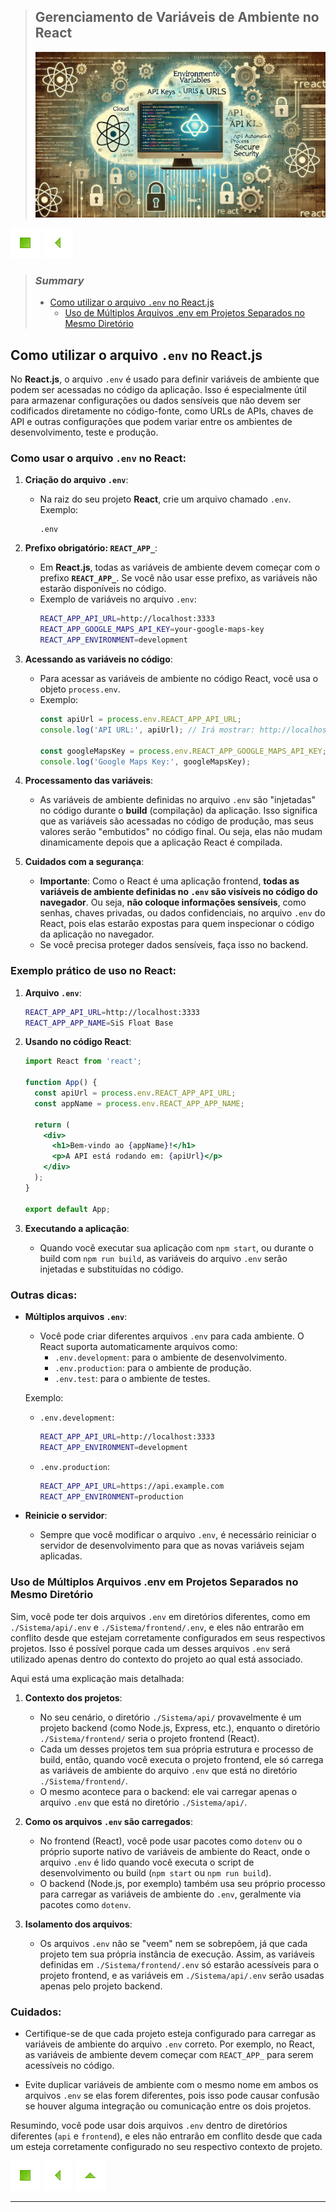> ## Gerenciamento de Variáveis de Ambiente no React
>
> ![Descrição da imagem](./images/A-symbolic-and-modern-representation-of-environment-variables-in-React.png)

[![Início](../images/control/11273_control_stop_icon.png?raw=true "Início")](../README.md#jsdevguide "Início")
[![Voltar](../images/control/11269_control_left_icon.png "Voltar")](../README.md#summary "Voltar")

> ### *Summary*
>
> - [Como utilizar o arquivo `.env` no React.js](#como-utilizar-o-arquivo-env-no-reactjs "Como utilizar o arquivo `.env` no React.js")
>   - [Uso de Múltiplos Arquivos .env em Projetos Separados no Mesmo Diretório](#uso-de-m%C3%BAltiplos-arquivos-env-em-projetos-separados-no-mesmo-diret%C3%B3rio "Uso de Múltiplos Arquivos .env em Projetos Separados no Mesmo Diretório")

## Como utilizar o arquivo `.env` no React.js

No **React.js**, o arquivo `.env` é usado para definir variáveis de ambiente que podem ser acessadas no código da aplicação. Isso é especialmente útil para armazenar configurações ou dados sensíveis que não devem ser codificados diretamente no código-fonte, como URLs de APIs, chaves de API e outras configurações que podem variar entre os ambientes de desenvolvimento, teste e produção.

### Como usar o arquivo `.env` no React:

1. **Criação do arquivo `.env`**:
   - Na raiz do seu projeto **React**, crie um arquivo chamado `.env`. Exemplo:
     ```
     .env
     ```

2. **Prefixo obrigatório: `REACT_APP_`**:
   - Em **React.js**, todas as variáveis de ambiente devem começar com o prefixo **`REACT_APP_`**. Se você não usar esse prefixo, as variáveis não estarão disponíveis no código.
   - Exemplo de variáveis no arquivo `.env`:
     ```bash
     REACT_APP_API_URL=http://localhost:3333
     REACT_APP_GOOGLE_MAPS_API_KEY=your-google-maps-key
     REACT_APP_ENVIRONMENT=development
     ```

3. **Acessando as variáveis no código**:
   - Para acessar as variáveis de ambiente no código React, você usa o objeto `process.env`.
   - Exemplo:
     ```jsx
     const apiUrl = process.env.REACT_APP_API_URL;
     console.log('API URL:', apiUrl); // Irá mostrar: http://localhost:3333

     const googleMapsKey = process.env.REACT_APP_GOOGLE_MAPS_API_KEY;
     console.log('Google Maps Key:', googleMapsKey);
     ```

4. **Processamento das variáveis**:
   - As variáveis de ambiente definidas no arquivo `.env` são "injetadas" no código durante o **build** (compilação) da aplicação. Isso significa que as variáveis são acessadas no código de produção, mas seus valores serão "embutidos" no código final. Ou seja, elas não mudam dinamicamente depois que a aplicação React é compilada.

5. **Cuidados com a segurança**:
   - **Importante**: Como o React é uma aplicação frontend, **todas as variáveis de ambiente definidas no `.env` são visíveis no código do navegador**. Ou seja, **não coloque informações sensíveis**, como senhas, chaves privadas, ou dados confidenciais, no arquivo `.env` do React, pois elas estarão expostas para quem inspecionar o código da aplicação no navegador.
   - Se você precisa proteger dados sensíveis, faça isso no backend.

### Exemplo prático de uso no React:

1. **Arquivo `.env`**:
   ```bash
   REACT_APP_API_URL=http://localhost:3333
   REACT_APP_APP_NAME=SiS Float Base
   ```

2. **Usando no código React**:
   ```jsx
   import React from 'react';

   function App() {
     const apiUrl = process.env.REACT_APP_API_URL;
     const appName = process.env.REACT_APP_APP_NAME;

     return (
       <div>
         <h1>Bem-vindo ao {appName}!</h1>
         <p>A API está rodando em: {apiUrl}</p>
       </div>
     );
   }

   export default App;
   ```

3. **Executando a aplicação**:
   - Quando você executar sua aplicação com `npm start`, ou durante o build com `npm run build`, as variáveis do arquivo `.env` serão injetadas e substituídas no código.

### Outras dicas:

- **Múltiplos arquivos `.env`**:
  - Você pode criar diferentes arquivos `.env` para cada ambiente. O React suporta automaticamente arquivos como:
    - `.env.development`: para o ambiente de desenvolvimento.
    - `.env.production`: para o ambiente de produção.
    - `.env.test`: para o ambiente de testes.
  
  Exemplo:
  - `.env.development`:
    ```bash
    REACT_APP_API_URL=http://localhost:3333
    REACT_APP_ENVIRONMENT=development
    ```
  
  - `.env.production`:
    ```bash
    REACT_APP_API_URL=https://api.example.com
    REACT_APP_ENVIRONMENT=production
    ```

- **Reinicie o servidor**:
  - Sempre que você modificar o arquivo `.env`, é necessário reiniciar o servidor de desenvolvimento para que as novas variáveis sejam aplicadas.

### Uso de Múltiplos Arquivos .env em Projetos Separados no Mesmo Diretório

Sim, você pode ter dois arquivos `.env` em diretórios diferentes, como em `./Sistema/api/.env` e `./Sistema/frontend/.env`, e eles não entrarão em conflito desde que estejam corretamente configurados em seus respectivos projetos. Isso é possível porque cada um desses arquivos `.env` será utilizado apenas dentro do contexto do projeto ao qual está associado.

Aqui está uma explicação mais detalhada:

1. **Contexto dos projetos**: 
   - No seu cenário, o diretório `./Sistema/api/` provavelmente é um projeto backend (como Node.js, Express, etc.), enquanto o diretório `./Sistema/frontend/` seria o projeto frontend (React).
   - Cada um desses projetos tem sua própria estrutura e processo de build, então, quando você executa o projeto frontend, ele só carrega as variáveis de ambiente do arquivo `.env` que está no diretório `./Sistema/frontend/`.
   - O mesmo acontece para o backend: ele vai carregar apenas o arquivo `.env` que está no diretório `./Sistema/api/`.

2. **Como os arquivos `.env` são carregados**:
   - No frontend (React), você pode usar pacotes como `dotenv` ou o próprio suporte nativo de variáveis de ambiente do React, onde o arquivo `.env` é lido quando você executa o script de desenvolvimento ou build (`npm start` ou `npm run build`).
   - O backend (Node.js, por exemplo) também usa seu próprio processo para carregar as variáveis de ambiente do `.env`, geralmente via pacotes como `dotenv`.

3. **Isolamento dos arquivos**:
   - Os arquivos `.env` não se "veem" nem se sobrepõem, já que cada projeto tem sua própria instância de execução. Assim, as variáveis definidas em `./Sistema/frontend/.env` só estarão acessíveis para o projeto frontend, e as variáveis em `./Sistema/api/.env` serão usadas apenas pelo projeto backend.

### Cuidados:

- Certifique-se de que cada projeto esteja configurado para carregar as variáveis de ambiente do arquivo `.env` correto. Por exemplo, no React, as variáveis de ambiente devem começar com `REACT_APP_` para serem acessíveis no código.

- Evite duplicar variáveis de ambiente com o mesmo nome em ambos os arquivos `.env` se elas forem diferentes, pois isso pode causar confusão se houver alguma integração ou comunicação entre os dois projetos.

Resumindo, você pode usar dois arquivos `.env` dentro de diretórios diferentes (`api` e `frontend`), e eles não entrarão em conflito desde que cada um esteja corretamente configurado no seu respectivo contexto de projeto.

[![Início](../images/control/11273_control_stop_icon.png?raw=true "Início")](../README.md#jsdevguide "Início")
[![Voltar](../images/control/11269_control_left_icon.png "Voltar")](../README.md#summary "Voltar")
[![Subir](../images/control/11280_control_up_icon.png "Subir")](#summary "Subir")

---

